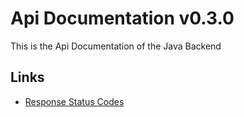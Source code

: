 # Api Documentation v0.3.0
This is the Api Documentation of the Java Backend

## Links
* [Response Status Codes](response-codes.html)
